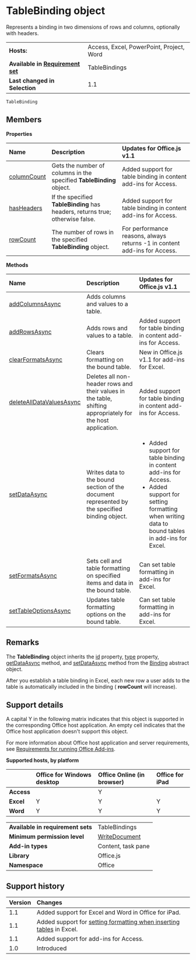 
# TableBinding object
Represents a binding in two dimensions of rows and columns, optionally with headers.

|||
|:-----|:-----|
|**Hosts:**|Access, Excel, PowerPoint, Project, Word|
|**Available in [Requirement set](../../docs/overview/specify-office-hosts-and-api-requirements.md)**|TableBindings|
|**Last changed in Selection**|1.1|

```
TableBinding
```


## Members


**Properties**


|**Name**|**Description**|**Updates for Office.js v1.1**|
|:-----|:-----|:-----|
|[columnCount](../../reference/shared/binding.tablebinding.columncount.md)|Gets the number of columns in the specified  **TableBinding** object.|Added support for table binding in content add-ins for Access.|
|[hasHeaders](../../reference/shared/binding.tablebinding.hasheaders.md)|If the specified  **TableBinding** has headers, returns true; otherwise false.|Added support for table binding in content add-ins for Access.|
|[rowCount](../../reference/shared/binding.tablebinding.rowcount.md)|The number of rows in the specified  **TableBinding** object.|For performance reasons, always returns -1 in content add-ins for Access.|

**Methods**


|**Name**|**Description**|**Updates for Office.js v1.1**|
|:-----|:-----|:-----|
|[addColumnsAsync](../../reference/shared/binding.tablebinding.addcolumnsasync.md)|Adds columns and values to a table.||
|[addRowsAsync](../../reference/shared/binding.tablebinding.addrowsasync.md)|Adds rows and values to a table.|Added support for table binding in content add-ins for Access.|
|[clearFormatsAsync](../../reference/shared/binding.tablebinding.clearformatsasync.md)|Clears formatting on the bound table.|New in Office.js v1.1 for add-ins for Excel.|
|[deleteAllDataValuesAsync](../../reference/shared/binding.tablebinding.deletealldatavaluesasync.md)|Deletes all non-header rows and their values in the table, shifting appropriately for the host application.|Added support for table binding in content add-ins for Access.|
|[setDataAsync](../../reference/shared/binding.setdataasync.md)|Writes data to the bound section of the document represented by the specified binding object.|<ul><li>Added support for table binding in content add-ins for Access.</li><li>Added support for setting formatting when writing data to bound tables in add-ins for Excel.</li></ul>|
|[setFormatsAsync](../../reference/shared/binding.tablebinding.setformatsasync.md)|Sets cell and table formatting on specified items and data in the bound table.|Can set table formatting in add-ins for Excel.|
|[setTableOptionsAsync](../../reference/shared/binding.tablebinding.settableoptionsasync.md)|Updates table formatting options on the bound table.|Can set table formatting in add-ins for Excel.|

## Remarks

The  **TableBinding** object inherits the [id](../../reference/shared/binding.id.md) property, [type](../../reference/shared/binding.type.md) property, [getDataAsync](../../reference/shared/binding.getdataasync.md) method, and [setDataAsync](../../reference/shared/binding.setdataasync.md) method from the [Binding](../../reference/shared/binding.md) abstract object.

After you establish a table binding in Excel, each new row a user adds to the table is automatically included in the binding ( **rowCount** will increase).


## Support details


A capital Y in the following matrix indicates that this object is supported in the corresponding Office host application. An empty cell indicates that the Office host application doesn't support this object.

For more information about Office host application and server requirements, see [Requirements for running Office Add-ins](../../docs/overview/requirements-for-running-office-add-ins.md).


**Supported hosts, by platform**


||**Office for Windows desktop**|**Office Online (in browser)**|**Office for iPad**|
|:-----|:-----|:-----|:-----|
|**Access**||Y||
|**Excel**|Y|Y|Y|
|**Word**|Y|Y|Y|

|||
|:-----|:-----|
|**Available in requirement sets**|TableBindings|
|**Minimum permission level**|[WriteDocument](../../docs/develop/requesting-permissions-for-api-use-in-content-and-task-pane-add-ins.md)|
|**Add-in types**|Content, task pane|
|**Library**|Office.js|
|**Namespace**|Office|

## Support history




|**Version**|**Changes**|
|:-----|:-----|
|1.1|Added support for Excel and Word in Office for iPad.|
|1.1|Added support for [setting formatting when inserting tables](../../docs/excel/format-tables-in-add-ins-for-excel.md) in Excel.|
|1.1|Added support for add-ins for Access.|
|1.0|Introduced|
